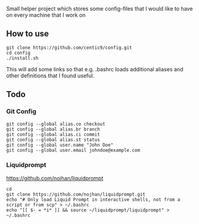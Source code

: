 Small helper project which stores some config-files that I would like to have on every machine that I work on

## How to use

    git clone https://github.com/centic9/config.git
    cd config
    ./install.sh

This will add some links so that e.g. .bashrc loads additional aliases and other definitions that I found useful.


## Todo

### Git Config

    git config --global alias.co checkout
    git config --global alias.br branch
    git config --global alias.ci commit
    git config --global alias.st status
    git config --global user.name "John Doe"
    git config --global user.email johndoe@example.com

### Liquidprompt

https://github.com/nojhan/liquidprompt

    cd
    git clone https://github.com/nojhan/liquidprompt.git
    echo "# Only load Liquid Prompt in interactive shells, not from a script or from scp" > ~/.bashrc
    echo "[[ $- = *i* ]] && source ~/liquidprompt/liquidprompt" > ~/.bashrc
